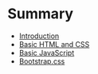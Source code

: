# Summary

* [Introduction](README.md)
* [Basic HTML and CSS](chapter1.md)
* [Basic JavaScript](chapter3.md)
* [Bootstrap.css](chapter2.md)

